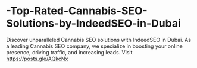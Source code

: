# -Top-Rated-Cannabis-SEO-Solutions-by-IndeedSEO-in-Dubai
Discover unparalleled Cannabis SEO solutions with IndeedSEO in Dubai. As a leading Cannabis SEO company, we specialize in boosting your online presence, driving traffic, and increasing leads. Visit https://posts.gle/AQkcNx
